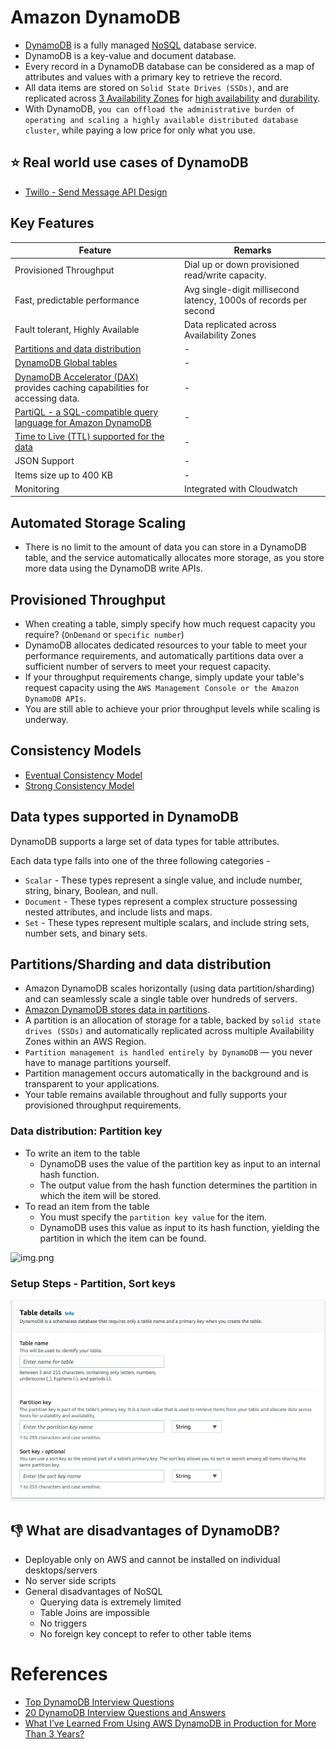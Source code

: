 # Amazon DynamoDB
- [DynamoDB](https://aws.amazon.com/dynamodb/) is a fully managed [NoSQL](../../../1_HLDDesignComponents/3_DatabaseComponents) database service. 
- DynamoDB is a key-value and document database. 
- Every record in a DynamoDB database can be considered as a map of attributes and values with a primary key to retrieve the record.
- All data items are stored on `Solid State Drives (SSDs)`, and are replicated across [3 Availability Zones](../../AWS-Global-Architecture-Region-AZ.md) for [high availability](../../../1_HLDDesignComponents/0_SystemGlossaries/Reliability/HighAvailability.md) and [durability](../../../1_HLDDesignComponents/0_SystemGlossaries/Durability.md). 
- With DynamoDB, `you can offload the administrative burden of operating and scaling a highly available distributed database cluster`, while paying a low price for only what you use.

## :star: Real world use cases of DynamoDB
- [Twillo - Send Message API Design](../../../3_HLDDesignProblems/TwilloSendMessageAPI)

## Key Features

| Feature                                                                                                                                             | Remarks                                                           |
|-----------------------------------------------------------------------------------------------------------------------------------------------------|-------------------------------------------------------------------|
| Provisioned Throughput                                                                                                                              | Dial up or down provisioned read/write capacity.                  |
| Fast, predictable performance                                                                                                                       | Avg single-digit millisecond latency, 1000s of records per second |
| Fault tolerant, Highly Available                                                                                                                    | Data replicated across Availability Zones                         |
| [Partitions and data distribution](#partitionssharding-and-data-distribution)                                                                       | -                                                                 |
| [DynamoDB Global tables](DynamoDBGlobalTables.md)                                                                                                   | -                                                                 |
| [DynamoDB Accelerator (DAX)](DynamoDBAccelerator.md) provides caching capabilities for accessing data.                                                                                               | -                                                                 |
| [PartiQL - a SQL-compatible query language for Amazon DynamoDB](https://docs.aws.amazon.com/amazondynamodb/latest/developerguide/ql-reference.html) | -                                                                 |
| [Time to Live (TTL) supported for the data](https://docs.aws.amazon.com/amazondynamodb/latest/developerguide/TTL.html)                              | -                                                                 |
| JSON Support                                                                                                                                        | -                                                                 |
| Items size up to 400 KB                                                                                                                             | -                                                                 |
| Monitoring                                                                                                                                          | Integrated with Cloudwatch                                        |

## Automated Storage Scaling
- There is no limit to the amount of data you can store in a DynamoDB table, and the service automatically allocates more storage, as you store more data using the DynamoDB write APIs.

## Provisioned Throughput
- When creating a table, simply specify how much request capacity you require? (`OnDemand` or `specific number`)
- DynamoDB allocates dedicated resources to your table to meet your performance requirements, and automatically partitions data over a sufficient number of servers to meet your request capacity.
- If your throughput requirements change, simply update your table's request capacity using the `AWS Management Console or the Amazon DynamoDB APIs`.
- You are still able to achieve your prior throughput levels while scaling is underway.

## Consistency Models
- [Eventual Consistency Model](../../../1_HLDDesignComponents/0_SystemGlossaries/Reliability/ReplicationLagAndDataConsistency.md#consistency-patterns)
- [Strong Consistency Model](../../../1_HLDDesignComponents/0_SystemGlossaries/Reliability/ReplicationLagAndDataConsistency.md#consistency-patterns)

## Data types supported in DynamoDB

DynamoDB supports a large set of data types for table attributes. 

Each data type falls into one of the three following categories -
- `Scalar` - These types represent a single value, and include number, string, binary, Boolean, and null.
- `Document` - These types represent a complex structure possessing nested attributes, and include lists and maps.
- `Set` - These types represent multiple scalars, and include string sets, number sets, and binary sets.

## Partitions/Sharding and data distribution
- Amazon DynamoDB scales horizontally (using data partition/sharding) and can seamlessly scale a single table over hundreds of servers.
- [Amazon DynamoDB stores data in partitions](https://docs.aws.amazon.com/amazondynamodb/latest/developerguide/HowItWorks.Partitions.html). 
- A partition is an allocation of storage for a table, backed by `solid state drives (SSDs)` and automatically replicated across multiple Availability Zones within an AWS Region. 
- `Partition management is handled entirely by DynamoDB` — you never have to manage partitions yourself.
- Partition management occurs automatically in the background and is transparent to your applications. 
- Your table remains available throughout and fully supports your provisioned throughput requirements.

### Data distribution: Partition key
- To write an item to the table
  - DynamoDB uses the value of the partition key as input to an internal hash function. 
  - The output value from the hash function determines the partition in which the item will be stored.
- To read an item from the table
  - You must specify the `partition key value` for the item. 
  - DynamoDB uses this value as input to its hash function, yielding the partition in which the item can be found.

![img.png](https://docs.aws.amazon.com/amazondynamodb/latest/developerguide/images/HowItWorksPartitionKey.png)

### Setup Steps - Partition, Sort keys

![img.png](assests/dynamodb_partition_key_setup.png)

## :thumbsdown: What are disadvantages of DynamoDB?
- Deployable only on AWS and cannot be installed on individual desktops/servers
- No server side scripts
- General disadvantages of NoSQL
  - Querying data is extremely limited
  - Table Joins are impossible
  - No triggers
  - No foreign key concept to refer to other table items

# References
- [Top DynamoDB Interview Questions](https://www.javainuse.com/misc/dynamodb-interview-questions)
- [20 DynamoDB Interview Questions and Answers](https://climbtheladder.com/dynamodb-interview-questions/)
- [What I’ve Learned From Using AWS DynamoDB in Production for More Than 3 Years?](https://medium.com/aws-tip/what-ive-learned-from-using-aws-dynamodb-in-production-for-more-than-3-years-49a077886b5c)